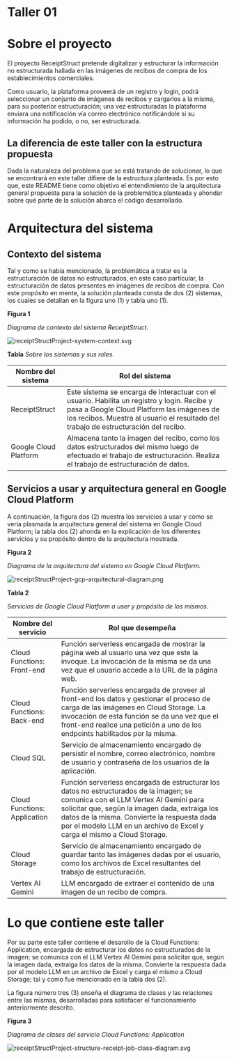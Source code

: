 # Taller 01

# Sobre el proyecto

El proyecto ReceiptStruct pretende digitalizar y estructurar la información no estructurada hallada en las imágenes de recibos de compra de los establecimientos comerciales.

Como usuario, la plataforma proveerá de un registro y login, podrá seleccionar un conjunto de imágenes de recibos y cargarlos a la misma, para su posterior estructuración; una vez estructuradas la plataforma enviara una notificación vía correo electrónico notificándole si su información ha podido, o no, ser estructurada. 

## La diferencia de este taller con la estructura propuesta

Dada la naturaleza del problema que se está tratando de solucionar, lo que se encontrará en este taller difiere de la estructura planteada. Es por esto que, este README tiene como objetivo el entendimiento de la arquitectura general propuesta para la solución de la problemática planteada y ahondar sobre qué parte de la solución abarca el código desarrollado.

# Arquitectura del sistema

## Contexto del sistema

Tal y como se había mencionado, la problemática a tratar es la estructuración de datos no estructurados, en este caso particular, la estructuración de datos presentes en imágenes de recibos de compra. Con este propósito en mente, la solución planteada consta de dos (2) sistemas, los cuales se detallan en la figura uno (1) y tabla uno (1).

**Figura 1**

*Diagrama de contexto del sistema ReceiptStruct.*

![receiptStructProject-system-context.svg](https://raw.githubusercontent.com/spuertaf/TopicosIngSoftware/f0d632b996dc7f09d7a1a1d24b930ed6de2bd424/taller_01/img/receiptStructProject-system-context.svg)

**Tabla** *Sobre los sistemas y sus roles.*

| Nombre del sistema | Rol del sistema |
| --- | --- |
| ReceiptStruct | Este sistema se encarga de interactuar con el usuario. Habilita un registro y login. Recibe y pasa a Google Cloud Platform las imágenes de los recibos. Muestra al usuario el resultado del trabajo de estructuración del recibo. |
| Google Cloud Platform | Almacena tanto la imagen del recibo, como los datos estructurados del mismo luego de efectuado el trabajo de estructuración. Realiza el trabajo de estructuración de datos. |

## Servicios a usar y arquitectura general en Google Cloud Platform

A continuación, la figura dos (2) muestra los servicios a usar y cómo se vería plasmada la arquitectura general del sistema en Google Cloud Platform; la tabla dos (2) ahonda en la explicación de los diferentes servicios y su propósito dentro de la arquitectura mostrada.

**Figura 2**

*Diagrama de la arquitectura del sistema en Google Cloud Platform.*

![receiptStructProject-gcp-arquitectural-diagram.png](https://raw.githubusercontent.com/spuertaf/TopicosIngSoftware/dev/taller_01/img/receiptStructProject-gcp-arquitectural-diagram.png)

**Tabla 2**

*Servicios de Google Cloud Platform a user y propósito de los mismos.*

| Nombre del servicio | Rol que desempeña |
| --- | --- |
| Cloud Functions: Front-end | Función serverless encargada de mostrar la página web al usuario una vez que este la invoque. La invocación de la misma se da una vez que el usuario accede a la URL de la página web. |
| Cloud Functions: Back-end | Función serverless encargada de proveer al front-end los datos y gestionar el proceso de carga de las imágenes en Cloud Storage. La invocación de esta función se da una vez que el front-end realice una petición a uno de los endpoints habilitados por la misma. |
| Cloud SQL | Servicio de almacenamiento encargado de persistir el nombre, correo electrónico, nombre de usuario y contraseña de los usuarios de la aplicación. |
| Cloud Functions: Application | Función serverless encargada de estructurar los datos no estructurados de la imagen; se comunica con el LLM Vertex AI Gemini para solicitar que, según la imagen dada, extraiga los datos de la misma. Convierte la respuesta dada por el modelo LLM en un archivo de Excel y carga el mismo a Cloud Storage. |
| Cloud Storage | Servicio de almacenamiento encargado de guardar tanto las imágenes dadas por el usuario, como los archivos de Excel resultantes del trabajo de estructuración. |
| Vertex AI Gemini | LLM encargado de extraer el contenido de una imagen de un recibo de compra. |

# Lo que contiene este taller

Por su parte este taller contiene el desarollo de la Cloud Functions: Application, encargada de estructurar los datos no estructurados de la imagen; se comunica con el LLM Vertex AI Gemini para solicitar que, según la imagen dada, extraiga los datos de la misma. Convierte la respuesta dada por el modelo LLM en un archivo de Excel y carga el mismo a Cloud Storage; tal y como fue mencionado en la tabla dos (2).

La figura número tres (3) enseña el diagrama de clases y las relaciones entre las mismas, desarrolladas para satisfacer el funcionamiento anteriormente descrito.

**Figura 3**

*Diagrama de clases del servicio Cloud Functions: Application*

![receiptStructProject-structure-receipt-job-class-diagram.svg](https://raw.githubusercontent.com/spuertaf/TopicosIngSoftware/f0d632b996dc7f09d7a1a1d24b930ed6de2bd424/taller_01/img/receiptStructProject-structure-receipt-job-class-diagram.svg)
